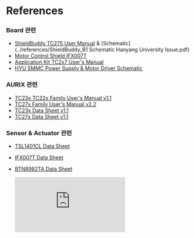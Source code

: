 # References

### Board 관련

* [ShieldBuddy TC275 User Manual](../references/AurduinoUserManual.pdf) & [Schematic](../references/ShieldBuddy_B1 Schematic Hanyang University Issue.pdf)
* [Motor Control Shield IFX007T](../references/Infineon-Motor_Control_Shield_with_IFX007T_for_Arduino-UM-UM-v01_00-EN.pdf)
* [Application Kit TC2x7 User's Manual](../references/ApplicationKitManual-TC2X7-V10.pdf)
* [HYU SMMC Power Supply & Motor Driver Schematic](../references/HYU_SMMC_PowerSupplyMotorDriver_Schematic.pdf)

### AURIX 관련

* [TC23x TC22x Family User's Manual v1.1](../references/tc23x_tc22x_um_v1.1.pdf)
* [TC27x Family User's Manual v2.2](../references/tc27xD_um_v2.2.pdf)
* [TC23x Data Sheet v1.1](../references/TC23x_DS_v1.1.pdf)
* [TC27x Data Sheet v1.1](../references/Infineon-TC27xDC_DS_v10-DS-v01_00-EN.pdf)

### Sensor & Actuator 관련

* [TSL1401CL Data Sheet](../references/TSL1401CL_DS000136_3-00.pdf)

* [IFX007T Data Sheet](../references/Infineon-IFX007T-DS-v01_00-EN.pdf)

* [BTN8982TA Data Sheet](../references/Infineon-BTN8982TA-DS-v01_00-EN.pdf)



  [![Analytics](https://ga-beacon.appspot.com/UA-137501847-2/AurixTutorial/docs/References.md?pixel)](https://github.com/realsosy/aurixtutorial)

